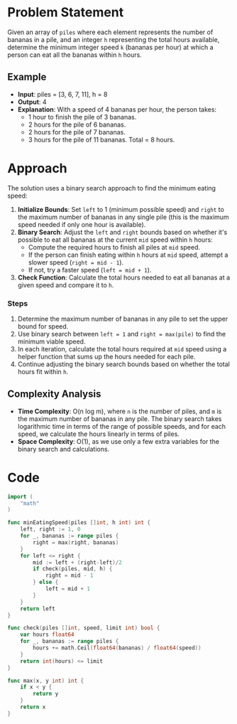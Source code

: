 # Problem Statement
Given an array of `piles` where each element represents the number of bananas in a pile, and an integer `h` representing the total hours available, determine the minimum integer speed `k` (bananas per hour) at which a person can eat all the bananas within `h` hours.

## Example
- **Input**: piles = [3, 6, 7, 11], h = 8
- **Output**: 4
- **Explanation**: With a speed of 4 bananas per hour, the person takes:
    - 1 hour to finish the pile of 3 bananas.
    - 2 hours for the pile of 6 bananas.
    - 2 hours for the pile of 7 bananas.
    - 3 hours for the pile of 11 bananas.
      Total = 8 hours.

# Approach
The solution uses a binary search approach to find the minimum eating speed:
1. **Initialize Bounds**: Set `left` to 1 (minimum possible speed) and `right` to the maximum number of bananas in any single pile (this is the maximum speed needed if only one hour is available).
2. **Binary Search**: Adjust the `left` and `right` bounds based on whether it's possible to eat all bananas at the current `mid` speed within `h` hours:
    - Compute the required hours to finish all piles at `mid` speed.
    - If the person can finish eating within `h` hours at `mid` speed, attempt a slower speed (`right = mid - 1`).
    - If not, try a faster speed (`left = mid + 1`).
3. **Check Function**: Calculate the total hours needed to eat all bananas at a given speed and compare it to `h`.

### Steps
1. Determine the maximum number of bananas in any pile to set the upper bound for speed.
2. Use binary search between `left = 1` and `right = max(pile)` to find the minimum viable speed.
3. In each iteration, calculate the total hours required at `mid` speed using a helper function that sums up the hours needed for each pile.
4. Continue adjusting the binary search bounds based on whether the total hours fit within `h`.

## Complexity Analysis
- **Time Complexity**: O(n log m), where `n` is the number of piles, and `m` is the maximum number of bananas in any pile. The binary search takes logarithmic time in terms of the range of possible speeds, and for each speed, we calculate the hours linearly in terms of piles.
- **Space Complexity**: O(1), as we use only a few extra variables for the binary search and calculations.

# Code
```go
import (
	"math"
)

func minEatingSpeed(piles []int, h int) int {
	left, right := 1, 0
	for _, bananas := range piles {
		right = max(right, bananas)
	}
	for left <= right {
		mid := left + (right-left)/2
		if check(piles, mid, h) {
			right = mid - 1
		} else {
			left = mid + 1
		}
	}
	return left
}

func check(piles []int, speed, limit int) bool {
	var hours float64
	for _, bananas := range piles {
		hours += math.Ceil(float64(bananas) / float64(speed))
	}
	return int(hours) <= limit
}

func max(x, y int) int {
	if x < y {
		return y
	}
	return x
}
